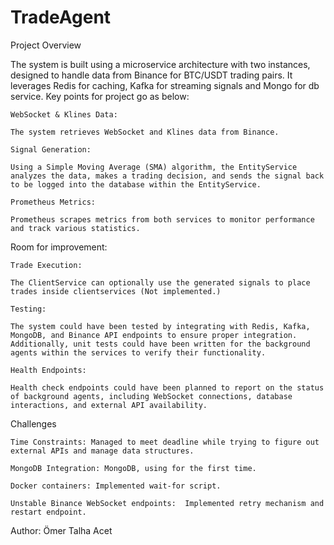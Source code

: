 # TradeAgent
Project Overview

The system is built using a microservice architecture with two instances, designed to handle data from Binance for BTC/USDT trading pairs. It leverages Redis for caching, Kafka for streaming signals and Mongo for db service. Key
points for project go as below:

    WebSocket & Klines Data:
    
    The system retrieves WebSocket and Klines data from Binance.
    
    Signal Generation:
    
    Using a Simple Moving Average (SMA) algorithm, the EntityService analyzes the data, makes a trading decision, and sends the signal back to be logged into the database within the EntityService.

    Prometheus Metrics:
    
    Prometheus scrapes metrics from both services to monitor performance and track various statistics.

Room for improvement:
    
    Trade Execution:
    
    The ClientService can optionally use the generated signals to place trades inside clientservices (Not implemented.)

    Testing:

    The system could have been tested by integrating with Redis, Kafka, MongoDB, and Binance API endpoints to ensure proper integration.
    Additionally, unit tests could have been written for the background agents within the services to verify their functionality.
    
    Health Endpoints:
    
    Health check endpoints could have been planned to report on the status of background agents, including WebSocket connections, database interactions, and external API availability.

Challenges

    Time Constraints: Managed to meet deadline while trying to figure out external APIs and manage data structures.
    
    MongoDB Integration: MongoDB, using for the first time.
    
    Docker containers: Implemented wait-for script.
    
    Unstable Binance WebSocket endpoints:  Implemented retry mechanism and restart endpoint.

Author: Ömer Talha Acet
